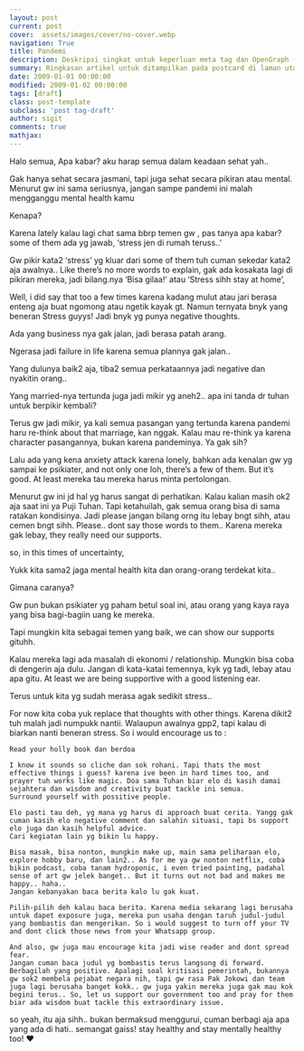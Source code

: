 ```yaml
---
layout: post
current: post
cover:  assets/images/cover/no-cover.webp
navigation: True
title: Pandemi
description: Deskripsi singkat untuk keperluan meta tag dan OpenGraph (55 characters or under)
summary: Ringkasan artikel untuk ditampilkan pada postcard di laman utama, topik, dan artikel terkait.
date: 2009-01-01 00:00:00
modified: 2009-01-02 00:00:00
tags: [draft]
class: post-template
subclass: 'post tag-draft'
author: sigit
comments: true
mathjax:
---
```


Halo semua, Apa kabar? aku harap semua dalam keadaan sehat yah..

Gak hanya sehat secara jasmani, tapi juga sehat secara pikiran atau mental. Menurut gw ini sama seriusnya, jangan sampe pandemi ini malah mengganggu mental health kamu

Kenapa?

Karena lately kalau lagi chat sama bbrp temen gw , pas tanya apa kabar? some of them ada yg jawab, ‘stress jen di rumah teruss..’

Gw pikir kata2 ‘stress’ yg kluar dari some of them tuh cuman sekedar kata2 aja awalnya.. Like there’s no more words to explain, gak ada kosakata lagi di pikiran mereka, jadi bilang.nya ‘Bisa gilaa!’ atau ‘Stress sihh stay at home’,

Well,  i did say that too a few times karena kadang mulut atau jari berasa enteng aja buat ngomong atau ngetik kayak gt. Namun ternyata bnyk yang beneran Stress guyys! Jadi bnyk yg punya negative thoughts.

Ada yang business nya gak jalan, jadi berasa patah arang. 

Ngerasa jadi failure in life karena semua plannya gak jalan..

Yang dulunya baik2 aja, tiba2 semua perkataannya jadi negative dan nyakitin orang..

Yang married-nya tertunda juga jadi mikir yg aneh2.. apa ini tanda dr  tuhan untuk berpikir kembali?

Terus gw jadi mikir, ya kali semua pasangan yang tertunda karena pandemi haru re-think about that marriage, kan nggak. Kalau mau re-think ya karena character pasangannya, bukan karena pandeminya. Ya gak sih?

Lalu ada yang kena anxiety attack karena lonely, bahkan ada kenalan gw yg sampai ke psikiater, and not only one loh, there’s a few of them. But it’s good. At least mereka tau mereka harus minta pertolongan.

Menurut gw ini jd hal yg harus sangat di perhatikan. Kalau kalian masih ok2 aja saat ini ya Puji Tuhan. Tapi ketahuilah, gak semua orang bisa di sama ratakan kondisinya. Jadi please jangan bilang orng itu lebay bngt sihh, atau cemen bngt sihh. Please.. dont say those words to them.. Karena mereka gak lebay, they really need our supports.

so, in this times of uncertainty,

Yukk kita sama2 jaga mental health kita dan orang-orang terdekat kita..

Gimana caranya?

Gw pun bukan psikiater yg paham betul soal ini, atau orang yang kaya raya yang bisa bagi-bagiin uang ke mereka.

Tapi mungkin kita sebagai temen yang baik, we can show our supports gituhh.

Kalau mereka lagi ada masalah di ekonomi / relationship. Mungkin bisa coba di dengerin aja dulu. Jangan di kata-katai temennya, kyk yg tadi, lebay atau apa gitu. At least we are being supportive with a good listening ear. 

Terus untuk kita yg sudah merasa agak sedikit stress..

For now kita coba yuk replace that thoughts with other things. Karena dikit2 tuh malah jadi numpukk nantii. Walaupun awalnya gpp2, tapi kalau di biarkan nanti beneran stress. So i would encourage us to :

    Read your holly book dan berdoa

    I know it sounds so cliche dan sok rohani. Tapi thats the most effective things i guess? karena ive been in hard times too, and prayer tuh works like magic. Doa sama Tuhan biar elo di kasih damai sejahtera dan wisdom and creativity buat tackle ini semua.
    Surround yourself with possitive people.

    Elo pasti tau deh, yg mana yg harus di approach buat cerita. Yangg gak cuman kasih elo negative comment dan salahin situasi, tapi bs support elo juga dan kasih helpful advice.
    Cari kegiatan lain yg bikin lu happy.

    Bisa masak, bisa nonton, mungkin make up, main sama peliharaan elo, explore hobby baru, dan lain2.. As for me ya gw nonton netflix, coba bikin podcast, coba tanam hydroponic, i even tried painting, padahal sense of art gw jelek banget.. But it turns out not bad and makes me happy.. haha..
    Jangan kebanyakan baca berita kalo lu gak kuat.

    Pilih-pilih deh kalau baca berita. Karena media sekarang lagi berusaha untuk dapet exposure juga, mereka pun usaha dengan taruh judul-judul yang bombastis dan mengerikan. So i would suggest to turn off your TV and dont click those news from your Whatsapp group.

    And also, gw juga mau encourage kita jadi wise reader and dont spread fear.
    Jangan cuman baca judul yg bombastis terus langsung di forward. Berbagilah yang positive. Apalagi soal kritisasi pemerintah, bukannya gw sok2 membela pejabat negara nih, tapi gw rasa Pak Jokowi dan team juga lagi berusaha banget kokk.. gw juga yakin mereka juga gak mau kok begini terus.. So, let us support our government too and pray for them biar ada wisdom buat tackle this extraordinary issue.

so yeah, itu aja sihh.. bukan bermaksud menggurui, cuman berbagi aja apa yang ada di hati.. semangat gaiss! stay healthy and stay mentally healthy too! ❤
